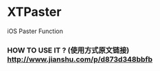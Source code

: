 # XTPaster
iOS Paster Function

### HOW TO USE IT ? (使用方式原文链接) http://www.jianshu.com/p/d873d348bbfb


